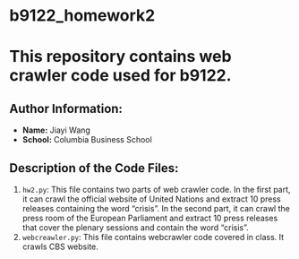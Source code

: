 # b9122_homework2
# This repository contains web crawler code used for b9122.

## Author Information:
- **Name:** Jiayi Wang
- **School:** Columbia Business School

## Description of the Code Files:
1. `hw2.py`: This file contains two parts of web crawler code.
   In the first part, it can crawl the official website of United Nations and extract 10 press releases containing the word “crisis”.
   In the second part, it can crawl the press room of the European Parliament and extract 10 press releases that cover the plenary sessions and contain the word “crisis”.
2. `webcreawler.py`: This file contains webcrawler code covered in class. It crawls CBS website.
